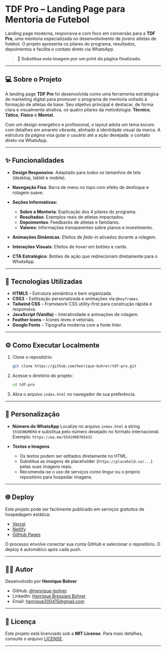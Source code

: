 # TDF Pro – Landing Page para Mentoria de Futebol

Landing page moderna, responsiva e com foco em conversão para a **TDF Pro**, uma mentoria especializada no desenvolvimento de jovens atletas de futebol. O projeto apresenta os pilares do programa, resultados, depoimentos e facilita o contato direto via WhatsApp.

> **📸 Substitua esta imagem por um print da página finalizada.**

---

## 💻 Sobre o Projeto

A landing page **TDF Pro** foi desenvolvida como uma ferramenta estratégica de marketing digital para promover o programa de mentoria voltado à formação de atletas de base. Seu objetivo principal é destacar, de forma clara e visualmente atrativa, os quatro pilares da metodologia: **Técnico**, **Tático**, **Físico** e **Mental**.

Com um design energético e profissional, o layout adota um tema escuro com detalhes em amarelo vibrante, alinhado à identidade visual da marca. A estrutura da página visa guiar o usuário até a ação desejada: o contato direto via WhatsApp.

---

## ✨ Funcionalidades

* **Design Responsivo**: Adaptado para todos os tamanhos de tela (desktop, tablet e mobile).
* **Navegação Fixa**: Barra de menu no topo com efeito de desfoque e rolagem suave.
* **Seções Informativas:**

  * **Sobre a Mentoria**: Explicação dos 4 pilares do programa.
  * **Resultados**: Exemplos reais de atletas impactados.
  * **Depoimentos**: Feedbacks de atletas e familiares.
  * **Valores**: Informações transparentes sobre planos e investimento.
* **Animações Dinâmicas**: Efeitos de *fade-in* ativados durante a rolagem.
* **Interações Visuais**: Efeitos de *hover* em botões e cards.
* **CTA Estratégico**: Botões de ação que redirecionam diretamente para o WhatsApp.

---

## 🚀 Tecnologias Utilizadas

* **HTML5** – Estrutura semântica e bem organizada.
* **CSS3** – Estilização personalizada e animações via `@keyframes`.
* **Tailwind CSS** – Framework CSS utility-first para construção rápida e responsiva.
* **JavaScript (Vanilla)** – Interatividade e animações de rolagem.
* **Feather Icons** – Ícones leves e vetoriais.
* **Google Fonts** – Tipografia moderna com a fonte *Inter*.

---

## ⚙️ Como Executar Localmente

1. Clone o repositório:

   ```bash
   git clone https://github.com/henrique-bohrer/tdf-pro.git
   ```

2. Acesse o diretório do projeto:

   ```bash
   cd tdf-pro
   ```

3. Abra o arquivo `index.html` no navegador de sua preferência.

---

## 🔧 Personalização

* **Número do WhatsApp**
  Localize no arquivo `index.html` a string `55SEUNUMERO` e substitua pelo número desejado no formato internacional.
  Exemplo: `https://wa.me/5541998765432`

* **Textos e Imagens**

  * Os textos podem ser editados diretamente no HTML.
  * Substitua as imagens de placeholder (`https://placehold.co/...`) pelas suas imagens reais.
  * Recomenda-se o uso de serviços como Imgur ou o próprio repositório para hospedar imagens.

---

## 🌐 Deploy

Este projeto pode ser facilmente publicado em serviços gratuitos de hospedagem estática:

* [Vercel](https://vercel.com/)
* [Netlify](https://www.netlify.com/)
* [GitHub Pages](https://pages.github.com/)

O processo envolve conectar sua conta GitHub e selecionar o repositório. O deploy é automático após cada push.

---

## 👨‍💻 Autor

Desenvolvido por **Henrique Bohrer**

* GitHub: [@henrique-bohrer](https://github.com/henrique-bohrer)
* LinkedIn: [Henrique Bressiani Bohrer](https://www.linkedin.com/in/henrique-bohrer)
* Email: [henrique300415@gmail.com](mailto:henrique300415@gmail.com)

---

## 📝 Licença

Este projeto está licenciado sob a **MIT License**. Para mais detalhes, consulte o arquivo [LICENSE](./LICENSE).

---
